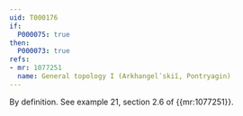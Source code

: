 ```yaml
---
uid: T000176
if:
  P000075: true
then:
  P000073: true
refs:
- mr: 1077251
  name: General topology I (Arkhangelʹskiĭ, Pontryagin)
---
```


By definition.
See example 21, section 2.6 of {{mr:1077251}}.
